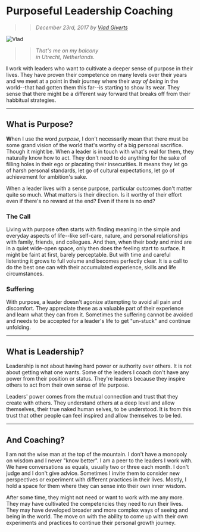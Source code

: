 # Purposeful Leadership Coaching
>> _December 23rd, 2017 by [Vlad Giverts](/purposeful-leadership-coaching)_

![Vlad](https://s3-us-west-2.amazonaws.com/static.softsideoftech.com/vlad.jpg "That's me on the balcony in my home in Utrecht, Netherlands.")

> > _That's me on my balcony<br/>in Utrecht, Netherlands._

<b>I</b> work with leaders who want to cultivate a deeper sense of purpose in their lives. They have proven their competence on many levels over their years and we meet at a point in their journey where their _way of being_ in the world--that had gotten them this far--is starting to show its wear. They sense that there might be a different way forward  that breaks off from their habbitual strategies.

---

## What is Purpose?
<b>W</b>hen I use the word _purpose_, I don't necessarily mean that there must be some grand vision of the world that's worthy of a big personal sacrifice. Though it might be. When a leader is in touch with what's real for them, they naturally know how to act. They don't need to do anything for the sake of filling holes in their ego or placating their insecurities. It means they let go of harsh personal standards, let go of cultural expectations, let go of achievement for ambition's sake.

When a leader lives with a sense purpose, particular outcomes don't matter quite so much. What matters is their direction. Is it worthy of their effort even if there's no reward at the end? Even if there is no end?

### The Call
Living with purpose often starts with finding meaning in the simple and everyday aspects of life--like self-care, nature, and personal relationships with family, friends, and collegues. And then, when their body and mind are in a quiet wide-open space, only then does the feeling start to surface. It might be faint at first, barely perceptable. But with time and careful listenting it grows to full volume and becomes perfectly clear. It is a call to do the best one can with their accumulated experience, skills and life circumstances.

### Suffering
With purpose, a leader doesn't agonize attempting to avoid all pain and discomfort. They appreciate these as a valuable part of their experience and learn what they can from it. Sometimes the suffering cannot be avoided and needs to be accepted for a leader's life to get "un-stuck" and continue unfolding.

---

## What is Leadership?
<b>L</b>eadership is not about having hard power or authority over others. It is not about getting what one wants. Some of the leaders I coach don't have any power from their position or status. They're leaders because they inspire others to act from their own sense of life purpose.

Leaders' power comes from the mutual connection and trust that they create with others. They understand others at a deep level and allow themselves, their true naked human selves, to be understood. It is from this trust that other people can feel inspired and allow themselves to be led. 

---

## And Coaching?
<b>I</b> am not the wise man at the top of the mountain. I don't have a monopoly on wisdom and I never "know better". I am a peer to the leaders I work with. We have conversations as equals, usually two or three each month. I don't judge and I don't give advice. Sometimes I invite them to consider new perspectives or experiment with different practices in their lives. Mostly, I hold a space for them where they can sense into their own inner wisdom. 

After some time, they might not need or want to work with me any more. They may have cultivated the competencies they need to run their lives. They may have developed broader and more complex ways of seeing and being in the world. The move on with the ability to come up with their own experiments and practices to continue their personal growth journey.